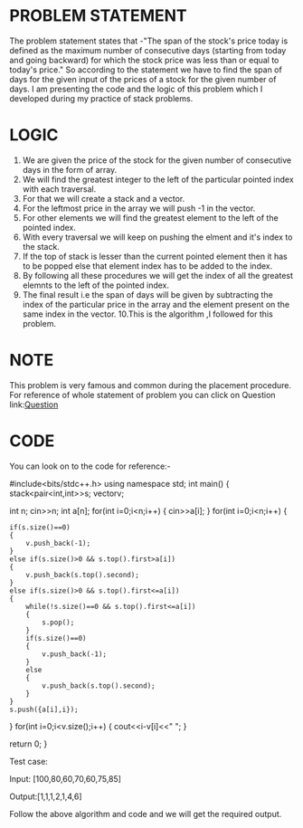 # PROBLEM STATEMENT

The problem statement states that -"The span of the stock's price today is defined as the maximum number of consecutive days (starting from today and going backward) for which the stock price was less than or equal to today's price."
So according to the statement we have to find the span of days for the given input of the prices of a stock for the given number of days.
I am presenting the code and the logic of this problem which I developed during my practice of stack problems.

# LOGIC

1.	We are given the price of the stock for the given number of consecutive days in the form of array.
2.	We will find the greatest integer to the left of the particular pointed index with each traversal.
3.	For that we will create a stack and a vector.
4.	For the leftmost price in the array we will push -1 in the vector.
5.	For other elements we will find the greatest element to the left of the pointed index.
6.	With every traversal we will keep on pushing the elment and it's index to the stack.
7.	If the top of stack is lesser than the current pointed element then it has to be popped else that element index has to be added to the index.
8.	By following all these procedures we will get the index of all the greatest elemnts to the left of the pointed index.
9.	The final result i.e the span of days will be given by subtracting the index of the particular price in the array and the element present on the same index in the vector. 10.This is the algorithm ,I followed for this problem.

# NOTE

This problem is very famous and common during the placement procedure. For reference of whole statement of problem you can click on Question link:[Question]("https://leetcode.com/problems/online-stock-span/")

# CODE

You can look on to the code for reference:-

#include<bits/stdc++.h>
using namespace std;
int main()
{
stack<pair<int,int>>s;
vector<int>v;

int n;
cin>>n;
int a[n];
for(int i=0;i<n;i++)
{
    cin>>a[i];
}
for(int i=0;i<n;i++)
{

    if(s.size()==0)
    {
        v.push_back(-1);
    }
    else if(s.size()>0 && s.top().first>a[i])
    {
        v.push_back(s.top().second);
    }
    else if(s.size()>0 && s.top().first<=a[i])
    {
        while(!s.size()==0 && s.top().first<=a[i])
        {
            s.pop();
        }
        if(s.size()==0)
        {
            v.push_back(-1);
        }
        else
        {
            v.push_back(s.top().second);
        }
    }
    s.push({a[i],i});
}
for(int i=0;i<v.size();i++)
{
    cout<<i-v[i]<<" ";
}

return 0;
}
                   

Test case:
                   
Input: [100,80,60,70,60,75,85]
                   
Output:[1,1,1,2,1,4,6]
                   
Follow the above algorithm and code and we will get the required output.


